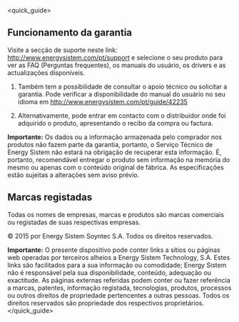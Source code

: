 <quick_guide>
## Funcionamento da garantia

Visite a secção de suporte neste link: http://www.energysistem.com/pt/support e selecione o seu produto para ver as FAQ (Perguntas frequentes), os manuais do usuário, os drivers e as actualizações disponíveis.

1. Também tem a possibilidade de consultar o apoio técnico ou solicitar a garantia. Pode verificar a disponibilidade do manual do usuário no seu idioma em http://www.energysistem.com/pt/guide/42235   

2. Alternativamente, pode entrar em contacto com o distribuidor onde foi adquirido o produto, apresentando o recibo da compra ou factura.

**Importante:** Os dados ou a informação armazenada pelo comprador nos produtos não fazem parte da garantia, portanto, o Serviço Técnico de Energy Sistem não estará na obrigação de recuperar esta informação. É, portanto, recomendável entregar o produto sem informação na memória do mesmo ou apenas com o conteúdo original de fábrica. As especificações estão sujeitas a alterações sem aviso prévio. 

## Marcas registadas

Todas os nomes de empresas, marcas e produtos são marcas comerciais ou registadas de suas respectivas empresas.

© 2015 por Energy Sistem Soyntec S.A. Todos os direitos reservados.

**Importante:** O presente dispositivo pode conter links a sítios ou páginas web operadas por terceiros alheios a Energy Sistem Technology,  S.A. Estes links são facilitados para a sua informação ou comodidade; Energy Sistem não é responsável pela sua disponibilidade, conteúdo, adequação ou exactitude. As páginas externas referidas podem conter ou fazer referência a marcas, patentes, informação registada, tecnologias, produtos, processos ou outros direitos de propriedade pertencentes a outras pessoas. Todos os direitos reservados são propriedade dos respectivos proprietários.
</quick_guide>



